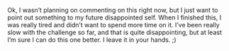Ok, I wasn’t planning on commenting on this right now, but I just want to point out something to my future disappointed self. When I finished this, I was really tired and didn’t want to spend more time on it. I’ve been really slow with the challenge so far, and that is quite disappointing, but at least I’m sure I can do this one better. I leave it in your hands. ;)